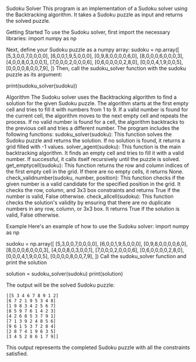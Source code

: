 Sudoku Solver
This program is an implementation of a Sudoku solver using the Backtracking algorithm. It takes a Sudoku puzzle as input and returns the solved puzzle.

Getting Started
To use the Sudoku solver, first import the necessary libraries:
import numpy as np

Next, define your Sudoku puzzle as a numpy array:
sudoku = np.array([
    [5,3,0,0,7,0,0,0,0],
    [6,0,0,1,9,5,0,0,0],
    [0,9,8,0,0,0,0,6,0],
    [8,0,0,0,6,0,0,0,3],
    [4,0,0,8,0,3,0,0,1],
    [7,0,0,0,2,0,0,0,6],
    [0,6,0,0,0,0,2,8,0],
    [0,0,0,4,1,9,0,0,5],
    [0,0,0,0,8,0,0,7,9],
])
Then, call the sudoku_solver function with the sudoku puzzle as its argument:

print(sudoku_solver(sudoku))

Algorithm
The Sudoku solver uses the Backtracking algorithm to find a solution for the given Sudoku puzzle. The algorithm starts at the first empty cell and tries to fill it with numbers from 1 to 9. If a valid number is found for the current cell, the algorithm moves to the next empty cell and repeats the process. If no valid number is found for a cell, the algorithm backtracks to the previous cell and tries a different number.
The program includes the following functions:
sudoku_solver(sudoku): This function solves the Sudoku puzzle and returns the solution. If no solution is found, it returns a grid filled with -1 values.
solver_agent(sudoku): This function is the main backtracking algorithm. It finds an empty cell and tries to fill it with a valid number. If successful, it calls itself recursively until the puzzle is solved.
get_emptycell(sudoku): This function returns the row and column indices of the first empty cell in the grid. If there are no empty cells, it returns None.
check_validnumber(sudoku, number, position): This function checks if the given number is a valid candidate for the specified position in the grid. It checks the row, column, and 3x3 box constraints and returns True if the number is valid, False otherwise.
check_allcell(sudoku): This function checks the solution's validity by ensuring that there are no duplicate numbers in any row, column, or 3x3 box. It returns True if the solution is valid, False otherwise.

Example
Here's an example of how to use the Sudoku solver:
import numpy as np

sudoku = np.array([
    [5,3,0,0,7,0,0,0,0],
    [6,0,0,1,9,5,0,0,0],
    [0,9,8,0,0,0,0,6,0],
    [8,0,0,0,6,0,0,0,3],
    [4,0,0,8,0,3,0,0,1],
    [7,0,0,0,2,0,0,0,6],
    [0,6,0,0,0,0,2,8,0],
    [0,0,0,4,1,9,0,0,5],
    [0,0,0,0,8,0,0,7,9],
])
Call the sudoku_solver function and print the solution

solution = sudoku_solver(sudoku)
print(solution)

The output will be the solved Sudoku puzzle:

	[[5 3 4 6 7 8 9 1 2]
	[6 7 2 1 9 5 3 4 8]
	[1 9 8 3 4 2 5 6 7]
	[8 5 9 7 6 1 4 2 3]
	[4 2 6 8 5 3 7 9 1]
	[7 1 3 9 2 4 8 5 6]
	[9 6 1 5 3 7 2 8 4]
	[2 8 7 4 1 9 6 3 5]
	[3 4 5 2 8 6 1 7 9]]
This output represents the completed Sudoku puzzle with all the constraints satisfied.

